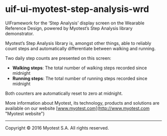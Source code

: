 # uif-ui-myotest-step-analysis-wrd

UIFramework for the ‘Step Analysis’ display screen on the Wearable Reference Design, powered by Myotest’s Step Analysis library demonstrator.

Myotest’s Step Analysis library is, amongst other things, able to reliably count steps and automatically differentiate between walking and running.

Two daily step counts are presented on this screen:

- **Walking steps**: The total number of walking steps recorded since midnight
- **Running steps**: The total number of running steps recorded since midnight

Both counters are automatically reset to zero at midnight.

More information about Myotest, its technology, products and solutions are available on our website [www.myotest.com](http://www.myotest.com "Myotest website")

______
Copyright © 2016 Myotest S.A. All rights reserved.

